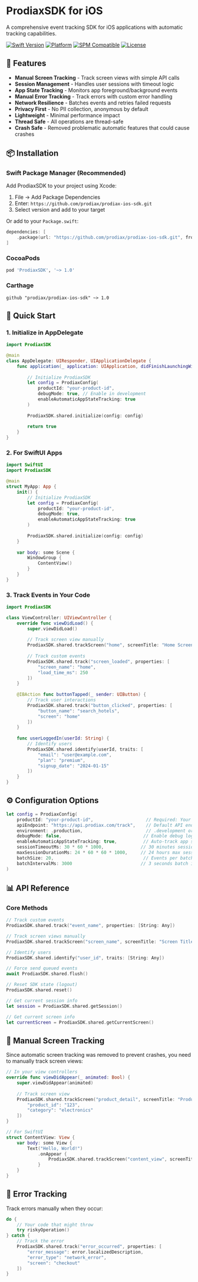# ProdiaxSDK for iOS

A comprehensive event tracking SDK for iOS applications with automatic tracking capabilities.

[![Swift Version](https://img.shields.io/badge/Swift-5.7+-orange.svg)](https://swift.org)
[![Platform](https://img.shields.io/badge/Platform-iOS%2013.0+-blue.svg)](https://developer.apple.com/ios/)
[![SPM Compatible](https://img.shields.io/badge/SPM-Compatible-brightgreen.svg)](https://swift.org/package-manager/)
[![License](https://img.shields.io/badge/License-MIT-green.svg)](LICENSE)

## 🚀 Features

- **Manual Screen Tracking** - Track screen views with simple API calls
- **Session Management** - Handles user sessions with timeout logic  
- **App State Tracking** - Monitors app foreground/background events
- **Manual Error Tracking** - Track errors with custom error handling
- **Network Resilience** - Batches events and retries failed requests
- **Privacy First** - No PII collection, anonymous by default
- **Lightweight** - Minimal performance impact
- **Thread Safe** - All operations are thread-safe
- **Crash Safe** - Removed problematic automatic features that could cause crashes

## 📦 Installation

### Swift Package Manager (Recommended)

Add ProdiaxSDK to your project using Xcode:

1. File → Add Package Dependencies
2. Enter: `https://github.com/prodiax/prodiax-ios-sdk.git`
3. Select version and add to your target

Or add to your `Package.swift`:

```swift
dependencies: [
    .package(url: "https://github.com/prodiax/prodiax-ios-sdk.git", from: "1.0.0")
]
```

### CocoaPods

```ruby
pod 'ProdiaxSDK', '~> 1.0'
```

### Carthage

```
github "prodiax/prodiax-ios-sdk" ~> 1.0
```

## 🎯 Quick Start

### 1. Initialize in AppDelegate

```swift
import ProdiaxSDK

@main
class AppDelegate: UIResponder, UIApplicationDelegate {
    func application(_ application: UIApplication, didFinishLaunchingWithOptions launchOptions: [UIApplication.LaunchOptionsKey: Any]?) -> Bool {
        
        // Initialize ProdiaxSDK
        let config = ProdiaxConfig(
            productId: "your-product-id",
            debugMode: true, // Enable in development
            enableAutomaticAppStateTracking: true
        )
        
        ProdiaxSDK.shared.initialize(config: config)
        
        return true
    }
}
```

### 2. For SwiftUI Apps

```swift
import SwiftUI
import ProdiaxSDK

@main
struct MyApp: App {
    init() {
        // Initialize ProdiaxSDK
        let config = ProdiaxConfig(
            productId: "your-product-id",
            debugMode: true,
            enableAutomaticAppStateTracking: true
        )
        
        ProdiaxSDK.shared.initialize(config: config)
    }
    
    var body: some Scene {
        WindowGroup {
            ContentView()
        }
    }
}
```

### 3. Track Events in Your Code

```swift
import ProdiaxSDK

class ViewController: UIViewController {
    override func viewDidLoad() {
        super.viewDidLoad()
        
        // Track screen view manually
        ProdiaxSDK.shared.trackScreen("home", screenTitle: "Home Screen")
        
        // Track custom events
        ProdiaxSDK.shared.track("screen_loaded", properties: [
            "screen_name": "home",
            "load_time_ms": 250
        ])
    }
    
    @IBAction func buttonTapped(_ sender: UIButton) {
        // Track user interactions
        ProdiaxSDK.shared.track("button_clicked", properties: [
            "button_name": "search_hotels",
            "screen": "home"
        ])
    }
    
    func userLoggedIn(userId: String) {
        // Identify users
        ProdiaxSDK.shared.identify(userId, traits: [
            "email": "user@example.com",
            "plan": "premium",
            "signup_date": "2024-01-15"
        ])
    }
}
```

## ⚙️ Configuration Options

```swift
let config = ProdiaxConfig(
    productId: "your-product-id",                    // Required: Your product ID
    apiEndpoint: "https://api.prodiax.com/track",    // Default API endpoint
    environment: .production,                        // .development or .production
    debugMode: false,                               // Enable debug logging
    enableAutomaticAppStateTracking: true,          // Auto-track app state changes
    sessionTimeoutMs: 30 * 60 * 1000,              // 30 minutes session timeout
    maxSessionDurationMs: 24 * 60 * 60 * 1000,     // 24 hours max session
    batchSize: 20,                                  // Events per batch
    batchIntervalMs: 3000                          // 3 seconds batch interval
)
```

## 📊 API Reference

### Core Methods

```swift
// Track custom events
ProdiaxSDK.shared.track("event_name", properties: [String: Any])

// Track screen views manually
ProdiaxSDK.shared.trackScreen("screen_name", screenTitle: "Screen Title", params: [String: Any])

// Identify users
ProdiaxSDK.shared.identify("user_id", traits: [String: Any])

// Force send queued events
await ProdiaxSDK.shared.flush()

// Reset SDK state (logout)
ProdiaxSDK.shared.reset()

// Get current session info
let session = ProdiaxSDK.shared.getSession()

// Get current screen info
let currentScreen = ProdiaxSDK.shared.getCurrentScreen()
```

## 📱 Manual Screen Tracking

Since automatic screen tracking was removed to prevent crashes, you need to manually track screen views:

```swift
// In your view controllers
override func viewDidAppear(_ animated: Bool) {
    super.viewDidAppear(animated)
    
    // Track screen view
    ProdiaxSDK.shared.trackScreen("product_detail", screenTitle: "Product Detail", params: [
        "product_id": "123",
        "category": "electronics"
    ])
}

// For SwiftUI
struct ContentView: View {
    var body: some View {
        Text("Hello, World!")
            .onAppear {
                ProdiaxSDK.shared.trackScreen("content_view", screenTitle: "Content View")
            }
    }
}
```

## 🚨 Error Tracking

Track errors manually when they occur:

```swift
do {
    // Your code that might throw
    try riskyOperation()
} catch {
    // Track the error
    ProdiaxSDK.shared.track("error_occurred", properties: [
        "error_message": error.localizedDescription,
        "error_type": "network_error",
        "screen": "checkout"
    ])
}
